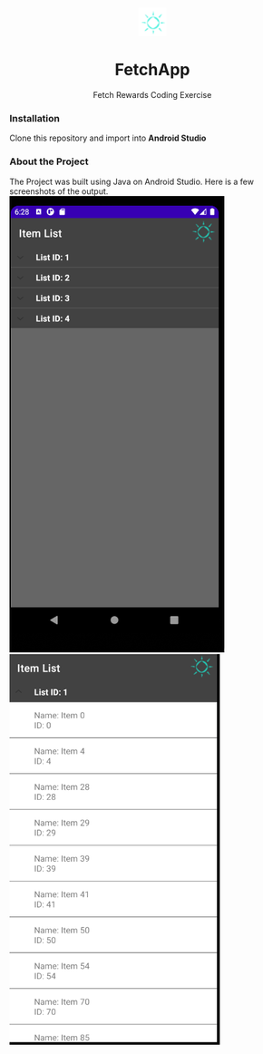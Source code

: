 <br />
<p align="center">
  <a href="https://github.com/TinsaeK/FetchApp">
    <img src="ic_action_name.png" alt="Logo" width="50" height="50">
  </a>

  <h1 align="center">FetchApp</h1>

  <p align="center">
    Fetch Rewards Coding Exercise
    <br />
  </p>
</p>
 <h3>Installation</h3>
  Clone this repository and import into <b>Android Studio</b>
<h3>About the Project</h3>
The Project was built using Java on Android Studio. Here is a few screenshots of the output.
<img src="list1.png">
<img src="list2.png">
